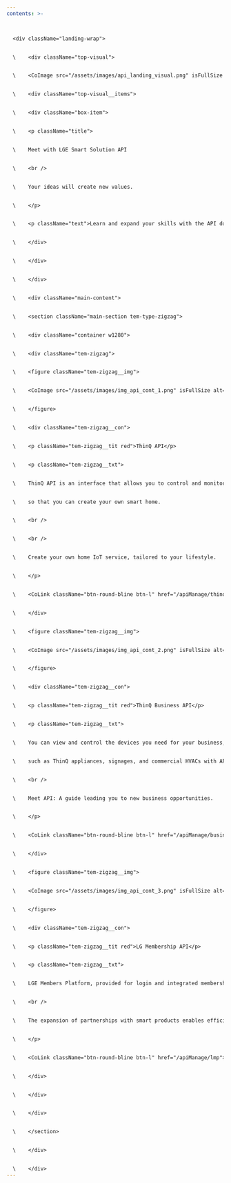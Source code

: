 ```yaml
---
contents: >-
  


  <div className="landing-wrap">


  \    <div className="top-visual">


  \    <CoImage src="/assets/images/api_landing_visual.png" isFullSize alt="배경" className="visual-bg" />


  \    <div className="top-visual__items">


  \    <div className="box-item">


  \    <p className="title">


  \    Meet with LGE Smart Solution API


  \    <br />


  \    Your ideas will create new values.


  \    </p>


  \    <p className="text">Learn and expand your skills with the API document to provide enhanced services.</p>


  \    </div>


  \    </div>


  \    </div>


  \    <div className="main-content">


  \    <section className="main-section tem-type-zigzag">


  \    <div className="container w1280">


  \    <div className="tem-zigzag">


  \    <figure className="tem-zigzag__img">


  \    <CoImage src="/assets/images/img_api_cont_1.png" isFullSize alt="Business Connect" />


  \    </figure>


  \    <div className="tem-zigzag__con">


  \    <p className="tem-zigzag__tit red">ThinQ API</p>


  \    <p className="tem-zigzag__txt">


  \    ThinQ API is an interface that allows you to control and monitor LG ThinQ appliances 


  \    so that you can create your own smart home.


  \    <br />


  \    <br />


  \    Create your own home IoT service, tailored to your lifestyle.


  \    </p>


  \    <CoLink className="btn-round-bline btn-l" href="/apiManage/thinq_connect">View API Details</CoLink>


  \    </div>


  \    <figure className="tem-zigzag__img">


  \    <CoImage src="/assets/images/img_api_cont_2.png" isFullSize alt="Home Appliance" />


  \    </figure>


  \    <div className="tem-zigzag__con">


  \    <p className="tem-zigzag__tit red">ThinQ Business API</p>


  \    <p className="tem-zigzag__txt">


  \    You can view and control the devices you need for your business,<br className="pc" />


  \    such as ThinQ appliances, signages, and commercial HVACs with APIs.<br />


  \    <br />


  \    Meet API: A guide leading you to new business opportunities.


  \    </p>


  \    <CoLink className="btn-round-bline btn-l" href="/apiManage/business_connect">View API Details</CoLink>


  \    </div>


  \    <figure className="tem-zigzag__img">


  \    <CoImage src="/assets/images/img_api_cont_3.png" isFullSize alt="LMP" />


  \    </figure>


  \    <div className="tem-zigzag__con">


  \    <p className="tem-zigzag__tit red">LG Membership API</p>


  \    <p className="tem-zigzag__txt">


  \    LGE Members Platform, provided for login and integrated membership management for various services of LG Electronics. <br />


  \    <br />


  \    The expansion of partnerships with smart products enables efficient use of customer products and services and reliable management of enterprises by using individual memberships. In addition, they are categorized into the following platforms to suit different types of services.


  \    </p>


  \    <CoLink className="btn-round-bline btn-l" href="/apiManage/lmp">View API Details</CoLink>


  \    </div>


  \    </div>


  \    </div>


  \    </section>


  \    </div>


  \    </div>
---
```

